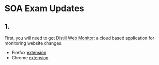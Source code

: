 # SOA Exam Updates

## 1.

First, you will need to get [Distill Web Monitor](https://distill.io/): a cloud based application for monitoring website changes.

* Firefox [extension](https://addons.mozilla.org/en-US/firefox/addon/distill-web-monitor-ff/)
* Chrome [extension](https://chrome.google.com/webstore/detail/distill-web-monitor/inlikjemeeknofckkjolnjbpehgadgge)
